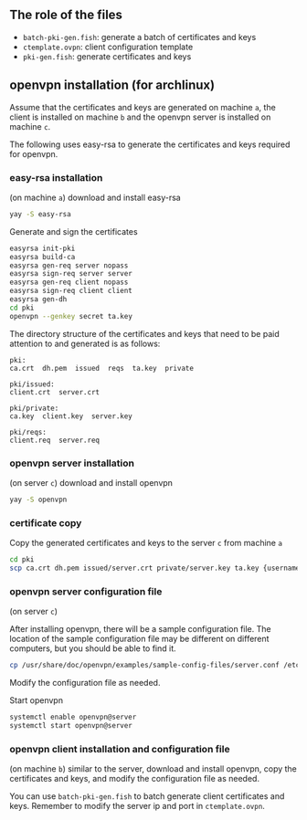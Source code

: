 ## The role of the files

- `batch-pki-gen.fish`: generate a batch of certificates and keys
- `ctemplate.ovpn`: client configuration template
- `pki-gen.fish`: generate certificates and keys

## openvpn installation (for archlinux)

Assume that the certificates and keys are generated on machine `a`, the client is installed on machine `b` and the openvpn server is installed on machine `c`.

The following uses easy-rsa to generate the certificates and keys required for openvpn.

### easy-rsa installation

(on machine `a`) download and install easy-rsa

```bash
yay -S easy-rsa
```

Generate and sign the certificates

```bash
easyrsa init-pki
easyrsa build-ca
easyrsa gen-req server nopass
easyrsa sign-req server server
easyrsa gen-req client nopass
easyrsa sign-req client client
easyrsa gen-dh
cd pki
openvpn --genkey secret ta.key
```

The directory structure of the certificates and keys that need to be paid attention to and generated is as follows:

```
pki:
ca.crt  dh.pem  issued  reqs  ta.key  private

pki/issued:
client.crt  server.crt

pki/private:
ca.key  client.key  server.key

pki/reqs:
client.req  server.req
```

### openvpn server installation

(on server `c`) download and install openvpn

```bash
yay -S openvpn
```

### certificate copy

Copy the generated certificates and keys to the server `c` from machine `a`

```bash
cd pki
scp ca.crt dh.pem issued/server.crt private/server.key ta.key {username}@{server_ip}:/etc/openvpn/server/
```

### openvpn server configuration file

(on server `c`)

After installing openvpn, there will be a sample configuration file. The location of the sample configuration file may be different on different computers, but you should be able to find it.

```bash
cp /usr/share/doc/openvpn/examples/sample-config-files/server.conf /etc/openvpn/
```

Modify the configuration file as needed.

Start openvpn

```bash
systemctl enable openvpn@server
systemctl start openvpn@server
```

### openvpn client installation and configuration file

(on machine `b`) similar to the server, download and install openvpn, copy the certificates and keys, and modify the configuration file as needed.

You can use `batch-pki-gen.fish` to batch generate client certificates and keys. Remember to modify the server ip and port in `ctemplate.ovpn`.
